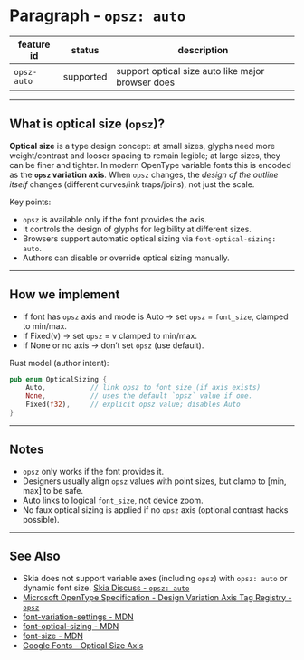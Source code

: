 # Paragraph - `opsz: auto`

| feature id  | status    | description                                       |
| ----------- | --------- | ------------------------------------------------- |
| `opsz-auto` | supported | support optical size auto like major browser does |

---

## What is optical size (`opsz`)?

**Optical size** is a type design concept: at small sizes, glyphs need more weight/contrast and looser spacing to remain legible; at large sizes, they can be finer and tighter. In modern OpenType variable fonts this is encoded as the **`opsz` variation axis**. When `opsz` changes, the _design of the outline itself_ changes (different curves/ink traps/joins), not just the scale.

Key points:

- `opsz` is available only if the font provides the axis.
- It controls the design of glyphs for legibility at different sizes.
- Browsers support automatic optical sizing via `font-optical-sizing: auto`.
- Authors can disable or override optical sizing manually.

---

## How we implement

- If font has `opsz` axis and mode is Auto → set `opsz` = `font_size`, clamped to min/max.
- If Fixed(v) → set `opsz` = v clamped to min/max.
- If None or no axis → don’t set `opsz` (use default).

Rust model (author intent):

```rust
pub enum OpticalSizing {
    Auto,           // link opsz to font_size (if axis exists)
    None,           // uses the default `opsz` value if one.
    Fixed(f32),     // explicit opsz value; disables Auto
}
```

---

## Notes

- `opsz` only works if the font provides it.
- Designers usually align `opsz` values with point sizes, but clamp to [min, max] to be safe.
- Auto links to logical `font_size`, not device zoom.
- No faux optical sizing is applied if no `opsz` axis (optional contrast hacks possible).

---

## See Also

- Skia does not support variable axes (including `opsz`) with `opsz: auto` or dynamic font size. [Skia Discuss - `opsz: auto`](https://groups.google.com/g/skia-discuss/c/eFFDObvJyQ8/m/Q4Yq8sJKAwAJ)
- [Microsoft OpenType Specification - Design Variation Axis Tag Registry - `opsz`](https://learn.microsoft.com/en-us/typography/opentype/spec/dvaraxistag_opsz)
- [font-variation-settings - MDN](https://developer.mozilla.org/en-US/docs/Web/CSS/font-variation-settings)
- [font-optical-sizing - MDN](https://developer.mozilla.org/en-US/docs/Web/CSS/font-optical-sizing)
- [font-size - MDN](https://developer.mozilla.org/en-US/docs/Web/CSS/font-size)
- [Google Fonts - Optical Size Axis](https://fonts.google.com/knowledge/glossary/optical_size_axis)

